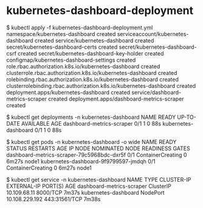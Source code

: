 # kubernetes-dashboard-deployment
$ kubectl apply -f kubernetes-dashboard-deployment.yml
namespace/kubernetes-dashboard created
serviceaccount/kubernetes-dashboard created
service/kubernetes-dashboard created
secret/kubernetes-dashboard-certs created
secret/kubernetes-dashboard-csrf created
secret/kubernetes-dashboard-key-holder created
configmap/kubernetes-dashboard-settings created
role.rbac.authorization.k8s.io/kubernetes-dashboard created
clusterrole.rbac.authorization.k8s.io/kubernetes-dashboard created
rolebinding.rbac.authorization.k8s.io/kubernetes-dashboard created
clusterrolebinding.rbac.authorization.k8s.io/kubernetes-dashboard created
deployment.apps/kubernetes-dashboard created
service/dashboard-metrics-scraper created
deployment.apps/dashboard-metrics-scraper created

$ kubectl get deployments -n kubernetes-dashboard
NAME                        READY   UP-TO-DATE   AVAILABLE   AGE
dashboard-metrics-scraper   0/1     1            0           88s
kubernetes-dashboard        0/1     1            0           88s

$ kubectl get pods -n kubernetes-dashboard -o wide
NAME                                         READY   STATUS              RESTARTS   AGE     IP       NODE    NOMINATED NODE   READINESS GATES
dashboard-metrics-scraper-79c5968bdc-dxr5f   0/1     ContainerCreating   0          6m27s   <none>   node1   <none>           <none>
kubernetes-dashboard-9f9799597-jmdqh         0/1     ContainerCreating   0          6m27s   <none>   node1   <none>           <none>

$ kubectl get service -n kubernetes-dashboard
NAME                        TYPE        CLUSTER-IP       EXTERNAL-IP   PORT(S)         AGE
dashboard-metrics-scraper   ClusterIP   10.109.68.11     <none>        8000/TCP        7m37s
kubernetes-dashboard        NodePort    10.108.229.192   <none>        443:31561/TCP   7m38s

